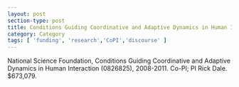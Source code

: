 ```yaml
---
layout: post
section-type: post
title: Conditions Guiding Coordinative and Adaptive Dynamics in Human Interaction
category: Category
tags: [ 'funding', 'research','CoPI','discourse' ]
---
```

National Science Foundation, Conditions Guiding Coordinative and Adaptive Dynamics in Human Interaction (0826825), 2008-2011. Co-PI; PI Rick Dale. $673,079.

